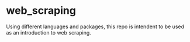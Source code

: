 # web_scraping

Using different languages and packages, this repo is intendent to be used as an introduction to web scraping.
